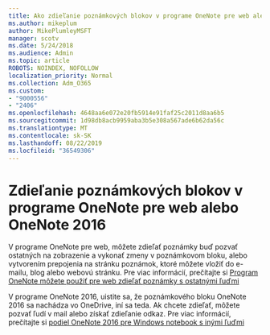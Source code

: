```yaml
---
title: Ako zdieľanie poznámkových blokov v programe OneNote pre web alebo OneNote 2016
ms.author: mikeplum
author: MikePlumleyMSFT
manager: scotv
ms.date: 5/24/2018
ms.audience: Admin
ms.topic: article
ROBOTS: NOINDEX, NOFOLLOW
localization_priority: Normal
ms.collection: Adm_O365
ms.custom:
- "9000556"
- "2406"
ms.openlocfilehash: 4648aa6e072e20fb5914e91faf25c2011d8aa6b5
ms.sourcegitcommit: 1d98db8acb9959aba3b5e308a567ade6b62da56c
ms.translationtype: MT
ms.contentlocale: sk-SK
ms.lasthandoff: 08/22/2019
ms.locfileid: "36549306"
---
```

# <a name="share-notebooks-in-onenote-for-the-web-or-onenote-2016"></a>Zdieľanie poznámkových blokov v programe OneNote pre web alebo OneNote 2016

V programe OneNote pre web, môžete zdieľať poznámky buď pozvať ostatných na zobrazenie a vykonať zmeny v poznámkovom bloku, alebo vytvorením prepojenia na stránku poznámok, ktoré môžete vložiť do e-mailu, blog alebo webovú stránku. Pre viac informácií, prečítajte si [Program OneNote môžete použiť pre web zdieľať poznámky s ostatnými ľuďmi](https://support.office.com/article/D3481FBE-E06C-4883-B7E9-B2EE9F38AED3)

V programe OneNote 2016, uistite sa, že poznámkového bloku OneNote 2016 sa nachádza vo OneDrive, iní sa teda. Ak chcete zdieľať, môžete pozvať ľudí v mail alebo získať zdieľanie odkaz. Pre viac informácií, prečítajte si [podiel OneNote 2016 pre Windows notebook s inými ľuďmi](https://support.office.com/article/d14b6033-7a95-4536-9216-bb0a5e0f8285)